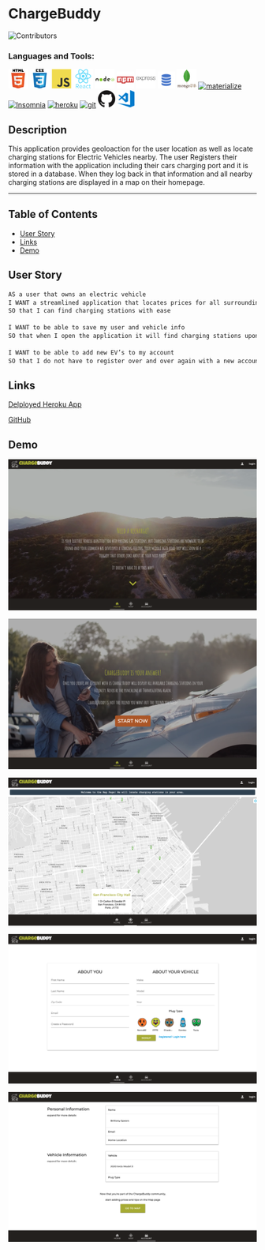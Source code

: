 # ChargeBuddy

![Contributors](https://img.shields.io/badge/Contributors-5-green)

### Languages and Tools:

<p align="left">
<a href="https://www.w3.org/html/" target="_blank"> <img src="https://raw.githubusercontent.com/devicons/devicon/master/icons/html5/html5-original-wordmark.svg" alt="HTML" width="40" height="40"/></a> 
<a href="https://www.w3schools.com/css/" target="_blank"> <img src="https://raw.githubusercontent.com/devicons/devicon/master/icons/css3/css3-original-wordmark.svg" alt="CSS" width="40" height="40"/></a> 
<a href="https://developer.mozilla.org/en-US/docs/Web/JavaScript" target="_blank"> <img src="https://raw.githubusercontent.com/devicons/devicon/master/icons/javascript/javascript-original.svg" alt="JavaScript" width="40" height="40"/></a> 
<a href="https://reactjs.org/" target="_blank"> <img src="https://raw.githubusercontent.com/devicons/devicon/master/icons/react/react-original-wordmark.svg" alt="react" width="40" height="40"/></a>
<a href="https://nodejs.org" target="_blank"> <img src="https://raw.githubusercontent.com/devicons/devicon/master/icons/nodejs/nodejs-original-wordmark.svg" alt="Node.js" width="40" height="40"/></a> 
<img alt="npm" width="35px" src="https://raw.githubusercontent.com/devicons/devicon/master/icons/npm/npm-original-wordmark.svg"/>
<a href="https://expressjs.com" target="_blank"> <img src="https://raw.githubusercontent.com/devicons/devicon/master/icons/express/express-original-wordmark.svg" alt="express" width="40" height="40"/></a>
<img alt="SQL" width="35px" src="https://raw.githubusercontent.com/github/explore/80688e429a7d4ef2fca1e82350fe8e3517d3494d/topics/sql/sql.png"/>
<a href="https://www.mongodb.com/" target="_blank"> <img src="https://raw.githubusercontent.com/devicons/devicon/master/icons/mongodb/mongodb-original-wordmark.svg" alt="mongodb" width="40" height="40"/></a>
<a href="https://materializecss.com/" target="_blank"> <img src="https://raw.githubusercontent.com/prplx/svg-logos/5585531d45d294869c4eaab4d7cf2e9c167710a9/svg/materialize.svg" alt="materialize" width="40" height="40"/></a>
<a href="https://insomnia.rest/" target="_blank"> <img src="https://raw.githubusercontent.com/gilbarbara/logos/master/logos/insomnia.svg" alt="Insomnia" width="40" height="40"/></a>
<a href="https://heroku.com" target="_blank"> <img src="https://www.vectorlogo.zone/logos/heroku/heroku-icon.svg" alt="heroku" width="40" height="40"/></a> 
<a href="https://git-scm.com/" target="_blank"> <img src="https://www.vectorlogo.zone/logos/git-scm/git-scm-icon.svg" alt="git" width="40" height="40"/></a> 
<img alt="GitHub" width="35px" src="https://raw.githubusercontent.com/github/explore/78df643247d429f6cc873026c0622819ad797942/topics/github/github.png"/>
<img alt="Visual Studio Code" width="35px" src="https://raw.githubusercontent.com/github/explore/80688e429a7d4ef2fca1e82350fe8e3517d3494d/topics/visual-studio-code/visual-studio-code.png"/>
</p>

## Description

This application provides geoloaction for the user location as well as locate charging stations for Electric Vehicles nearby. The user Registers their information with the application including their cars charging port and it is stored in a database. When they log back in that information and all nearby charging stations are displayed in a map on their homepage.

---

## Table of Contents

- [User Story](#user-story)
- [Links](#links)
- [Demo](#demo)

## User Story

```md
AS a user that owns an electric vehicle
I WANT a streamlined application that locates prices for all surrounding charging stations
SO that I can find charging stations with ease

I WANT to be able to save my user and vehicle info
SO that when I open the application it will find charging stations upon loading

I WANT to be able to add new EV’s to my account
SO that I do not have to register over and over again with a new account
```

## Links

[Delployed Heroku App](https://shielded-atoll-36831.herokuapp.com/)

[GitHub](https://github.com/spclk/ChargeBuddy)

## Demo

![screenshot](./client/public/images/screenshot-home.png)

![screenshot](./client/public/images/screenshot-home2.png)

![screenshot](./client/public/images/screenshot-map.png)

![screenshot](./client/public/images/screenshot-signup.png)

![screenshot](./client/public/images/screenshot-account.png)
